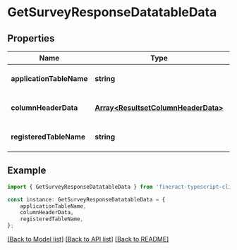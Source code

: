 # GetSurveyResponseDatatableData


## Properties

Name | Type | Description | Notes
------------ | ------------- | ------------- | -------------
**applicationTableName** | **string** |  | [optional] [default to undefined]
**columnHeaderData** | [**Array&lt;ResultsetColumnHeaderData&gt;**](ResultsetColumnHeaderData.md) |  | [optional] [default to undefined]
**registeredTableName** | **string** |  | [optional] [default to undefined]

## Example

```typescript
import { GetSurveyResponseDatatableData } from 'fineract-typescript-client';

const instance: GetSurveyResponseDatatableData = {
    applicationTableName,
    columnHeaderData,
    registeredTableName,
};
```

[[Back to Model list]](../README.md#documentation-for-models) [[Back to API list]](../README.md#documentation-for-api-endpoints) [[Back to README]](../README.md)
